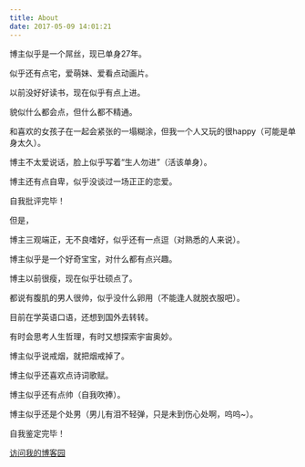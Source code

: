 ```yaml
---
title: About
date: 2017-05-09 14:01:21
---
```

博主似乎是一个屌丝，现已单身27年。

似乎还有点宅，爱萌妹、爱看点动画片。

以前没好好读书，现在似乎有点上进。

貌似什么都会点，但什么都不精通。

和喜欢的女孩子在一起会紧张的一塌糊涂，但我一个人又玩的很happy（可能是单身太久）。

博主不太爱说话，脸上似乎写着“生人勿进”（活该单身）。

博主还有点自卑，似乎没谈过一场正正的恋爱。

自我批评完毕！

但是，

博主三观端正，无不良嗜好，似乎还有一点逗（对熟悉的人来说）。

博主似乎是一个好奇宝宝，对什么都有点兴趣。

博主以前很瘦，现在似乎壮硕点了。

都说有腹肌的男人很帅，似乎没什么卵用（不能逢人就脱衣服吧）。

目前在学英语口语，还想到国外去转转。

有时会思考人生哲理，有时又想探索宇宙奥妙。

博主似乎说戒烟，就把烟戒掉了。

博主似乎还喜欢点诗词歌赋。

博主似乎还有点帅（自我吹捧）。

博主似乎还是个处男（男儿有泪不轻弹，只是未到伤心处啊，呜呜~）。

自我鉴定完毕！

[访问我的博客园](http://www.cnblogs.com/zhangans/)
